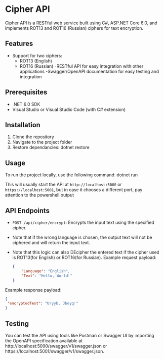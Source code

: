# Cipher API

Cipher API is a RESTful web service built using C#, ASP.NET Core 6.0, and implements ROT13 and ROT16 (Russian) ciphers for text encryption.

## Features

- Support for two ciphers:
  - ROT13 (English)
  - ROT16 (Russian)
-RESTful API for easy integration with other applications
-Swagger/OpenAPI documentation for easy testing and integration

## Prerequisites

- .NET 6.0 SDK
- Visual Studio or Visual Studio Code (with C# extension)

## Installation

1. Clone the repository
2. Navigate to the project folder
3. Restore dependancies: dotnet restore

## Usage
To run the project locally, use the following command: dotnet run

This will usually start the API at `http://localhost:5000` or `https://localhost:5001`, but in case it chooses a different port, pay attention to the powershell output

## API Endpoints
- `POST /api/cipher/encrypt`: Encrypts the input text using the specified cipher.
- Note that if the wrong language is chosen, the output text will not be ciphered and will return the input text.
- Note that this logic can also DEcipher the entered text if the cipher used is ROT13(for English) or ROT16(for Russian).
 Example request payload:

   ```json
   {
       "Language": "English",
       "Text": "Hello, World!"
   }
   ```
 Example response payload:
   ```json
   {
    "encryptedText": "Uryyb, Jbeyq!"
   }
   ```

## Testing

You can test the API using tools like Postman or Swagger UI by importing the OpenAPI specification available at http://localhost:5000/swagger/v1/swagger.json or https://localhost:5001/swagger/v1/swagger.json.

